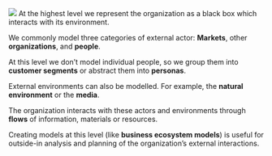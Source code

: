 ![](Journal/Jeff/01%20Business%20stuff/1%20Luminous%20Meta%20Model/01%20What%20is%20a%20Meta%20Model?/attachments/Pasted%20image%2020231101130747.png)
At the highest level we represent the organization as a black box which interacts with its environment.

We commonly model three categories of external actor: **Markets**, other **organizations**, and **people**.

At this level we don’t model individual people, so we group them into **customer segments** or abstract them into **personas**.

External environments can also be modelled. For example, the **natural environment** or the **media**.

The organization interacts with these actors and environments through **flows** of information, materials or resources.

Creating models at this level (like **business ecosystem models**) is useful for outside-in analysis and planning of the organization’s external interactions.